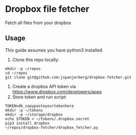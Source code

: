 # Dropbox file fetcher

Fetch all files from your dropbox

## Usage

This guide assumes you have python3 installed.


1. Clone this repo locally:

```
mkdir -p ~/repos
cd ~/repos
git clone git@github.com:jspanjerberg/dropbox-fetcher.git
```

1. Create a dropbox API token via https://www.dropbox.com/developers/apps
1. Store token and run script:

```
TOKEN=db_copypasteyourtokenhere
mkdir -p ~/tokens
mkdir -p ~/storage/dropbox
echo $TOKEN > ~/tokens/.dropbox.secret
pip3 install dropbox
~/repos/dropbox-fetcher/dropbox_fetcher.py
```
